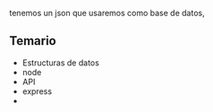 tenemos un json que usaremos como base de datos,

## Temario

* Estructuras de datos
* node
* API
* express
* 